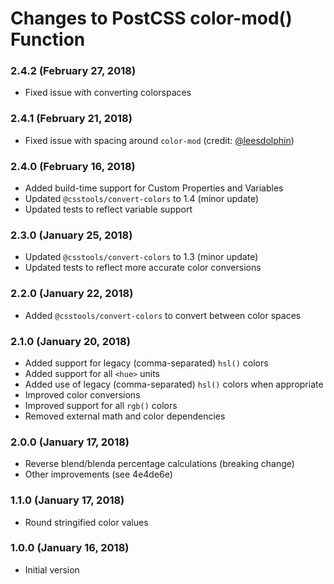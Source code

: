 # Changes to PostCSS color-mod() Function

### 2.4.2 (February 27, 2018)

- Fixed issue with converting colorspaces

### 2.4.1 (February 21, 2018)

- Fixed issue with spacing around `color-mod` (credit: [@leesdolphin])

### 2.4.0 (February 16, 2018)

- Added build-time support for Custom Properties and Variables
- Updated `@csstools/convert-colors` to 1.4 (minor update)
- Updated tests to reflect variable support

### 2.3.0 (January 25, 2018)

- Updated `@csstools/convert-colors` to 1.3 (minor update)
- Updated tests to reflect more accurate color conversions

### 2.2.0 (January 22, 2018)

- Added `@csstools/convert-colors` to convert between color spaces

### 2.1.0 (January 20, 2018)

- Added support for legacy (comma-separated) `hsl()` colors
- Added support for all `<hue>` units
- Added use of legacy (comma-separated) `hsl()` colors when appropriate
- Improved color conversions
- Improved support for all `rgb()` colors
- Removed external math and color dependencies

### 2.0.0 (January 17, 2018)

- Reverse blend/blenda percentage calculations (breaking change)
- Other improvements (see 4e4de6e)

### 1.1.0 (January 17, 2018)

- Round stringified color values

### 1.0.0 (January 16, 2018)

- Initial version

[@leesdolphin]: https://github.com/leesdolphin
